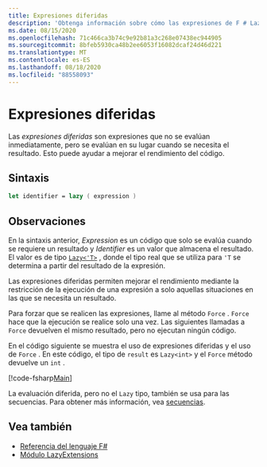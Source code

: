 ```yaml
---
title: Expresiones diferidas
description: 'Obtenga información sobre cómo las expresiones de F # Lazy pueden mejorar el rendimiento de las aplicaciones y las bibliotecas.'
ms.date: 08/15/2020
ms.openlocfilehash: 71c466ca3b74c9e92b81a3c268e07438ec944905
ms.sourcegitcommit: 8bfeb5930ca48b2ee6053f16082dcaf24d46d221
ms.translationtype: MT
ms.contentlocale: es-ES
ms.lasthandoff: 08/18/2020
ms.locfileid: "88558093"
---
```

# <a name="lazy-expressions"></a>Expresiones diferidas

Las *expresiones diferidas* son expresiones que no se evalúan inmediatamente, pero se evalúan en su lugar cuando se necesita el resultado. Esto puede ayudar a mejorar el rendimiento del código.

## <a name="syntax"></a>Sintaxis

```fsharp
let identifier = lazy ( expression )
```

## <a name="remarks"></a>Observaciones

En la sintaxis anterior, *Expression* es un código que solo se evalúa cuando se requiere un resultado y *Identifier* es un valor que almacena el resultado. El valor es de tipo [`Lazy<'T>`](https://fsharp.github.io/fsharp-core-docs/reference/fsharp-control-lazy-1-0.html) , donde el tipo real que se utiliza para `'T` se determina a partir del resultado de la expresión.

Las expresiones diferidas permiten mejorar el rendimiento mediante la restricción de la ejecución de una expresión a solo aquellas situaciones en las que se necesita un resultado.

Para forzar que se realicen las expresiones, llame al método `Force` . `Force` hace que la ejecución se realice solo una vez. Las siguientes llamadas a `Force` devuelven el mismo resultado, pero no ejecutan ningún código.

En el código siguiente se muestra el uso de expresiones diferidas y el uso de `Force` . En este código, el tipo de `result` es `Lazy<int>` y el `Force` método devuelve un `int` .

[!code-fsharp[Main](~/samples/snippets/fsharp/lang-ref-2/snippet73011.fs)]

La evaluación diferida, pero no el `Lazy` tipo, también se usa para las secuencias. Para obtener más información, vea [secuencias](sequences.md).

## <a name="see-also"></a>Vea también

- [Referencia del lenguaje F#](index.md)
- [Módulo LazyExtensions](https://fsharp.github.io/fsharp-core-docs/reference/fsharp-control-lazyextensions.html)
